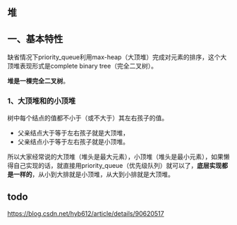 ## 堆
## 一、基本特性

缺省情况下priority_queue利用max-heap（大顶堆）完成对元素的排序，这个大顶堆表现形式是complete binary tree（完全二叉树）。

**堆是一棵完全二叉树**。

### 1、大顶堆和的小顶堆

树中每个结点的值都不小于（或不大于）其左右孩子的值。 

* 父亲结点大于等于左右孩子就是大顶堆，
* 父亲结点小于等于左右孩子就是小顶堆。

所以大家经常说的大顶堆（堆头是最大元素），小顶堆（堆头是最小元素），如果懒得自己实现的话，就直接用priority_queue（优先级队列）就可以了，**底层实现都是一样的**，从小到大排就是小顶堆，从大到小排就是大顶堆。

## todo

https://blog.csdn.net/hyb612/article/details/90620517